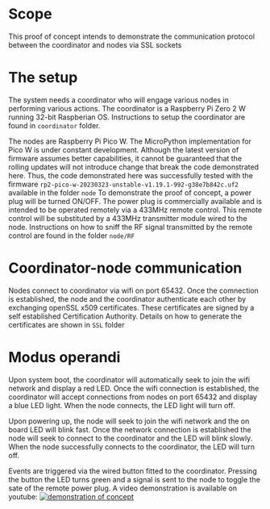 # Scope
This proof of concept intends to demonstrate the communication protocol between the coordinator and nodes via SSL sockets

# The setup
The system needs a coordinator who will engage various nodes in performing various actions. The coordinator is a Raspberry Pi Zero 2 W running 32-bit Raspberian OS. Instructions to setup the coordinator are found in `coordinator` folder.

The nodes are Raspberry Pi Pico W. The MicroPython implementation for Pico W is under constant development. Although the latest version of firmware assumes better capabilities, it cannot be guaranteed that the rolling updates will not introduce change that break the code demonstrated here. Thus, the code demonstrated here was successfully tested with the firmware `rp2-pico-w-20230323-unstable-v1.19.1-992-g38e7b842c.uf2` available in the folder `node`
To demonstrate the proof of concept, a power plug will be turned ON/OFF. The power plug is commercially available and is intended to be operated remotely via a 433MHz remote control. This remote control will be substituted by a 433MHz transmitter module wired to the node. Instructions on how to sniff the RF signal transmitted by the remote control are found in the folder `node/RF`

# Coordinator-node communication
Nodes connect to coordinator via wifi on port 65432. Once the comnection is established, the node and the coordinator authenticate each other by exchanging openSSL x509 certificates. These certificates are signed by a self established Certification Authority. Details on how to generate the certificates are shown in `SSL` folder

# Modus operandi
Upon system boot, the coordinator will automatically seek to join the wifi network and display a red LED. Once the wifi connection is established, the coordinator will accept connections from nodes on port 65432 and display a blue LED light. When the node connects, the LED light will turn off.

Upon powering up, the node will seek to join the wifi network and the on board LED will blink fast. Once the network connection is established the node will seek to connect to the coordinator and the LED will blink slowly. When the node successfully connects to the coordinator, the LED will turn off.

Events are triggered via the wired button fitted to the coordinator. Pressing the button the LED turns green and a signal is sent to the node to toggle the sate of the remote power plug. A video demonstration is available on youtube:
[![demonstration of concept](https://img.youtube.com/vi/lHx3oAHH-9Y/0.jpg)](https://www.youtube.com/watch?v=lHx3oAHH-9Y)

